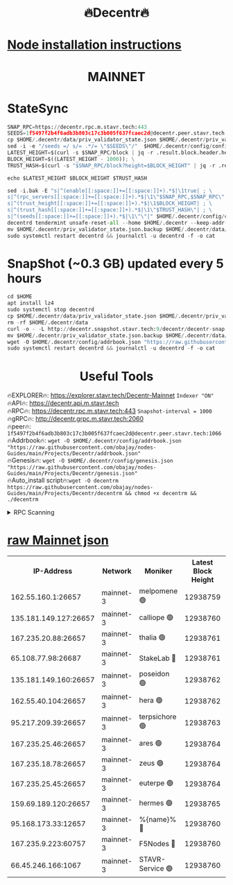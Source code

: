 <h1 align="center"> 🔥Decentr🔥</h1>

[Node installation instructions](https://github.com/obajay/nodes-Guides/tree/main/Projects/Decentr)
=
<h1 align="center"> MAINNET</h1>

# StateSync
```python
SNAP_RPC=https://decentr.rpc.m.stavr.tech:443
SEEDS=1f5497f2b4f6adb3b803c17c3b005f637fcaec2d@decentr.peer.stavr.tech:1066
cp $HOME/.decentr/data/priv_validator_state.json $HOME/.decentr/priv_validator_state.json.backup
sed -i -e "/seeds =/ s/= .*/= \"$SEEDS\"/"  $HOME/.decentr/config/config.toml
LATEST_HEIGHT=$(curl -s $SNAP_RPC/block | jq -r .result.block.header.height); \
BLOCK_HEIGHT=$((LATEST_HEIGHT - 1000)); \
TRUST_HASH=$(curl -s "$SNAP_RPC/block?height=$BLOCK_HEIGHT" | jq -r .result.block_id.hash)

echo $LATEST_HEIGHT $BLOCK_HEIGHT $TRUST_HASH

sed -i.bak -E "s|^(enable[[:space:]]+=[[:space:]]+).*$|\1true| ; \
s|^(rpc_servers[[:space:]]+=[[:space:]]+).*$|\1\"$SNAP_RPC,$SNAP_RPC\"| ; \
s|^(trust_height[[:space:]]+=[[:space:]]+).*$|\1$BLOCK_HEIGHT| ; \
s|^(trust_hash[[:space:]]+=[[:space:]]+).*$|\1\"$TRUST_HASH\"| ; \
s|^(seeds[[:space:]]+=[[:space:]]+).*$|\1\"\"|" $HOME/.decentr/config/config.toml
decentrd tendermint unsafe-reset-all --home $HOME/.decentr --keep-addr-book
mv $HOME/.decentr/priv_validator_state.json.backup $HOME/.decentr/data/priv_validator_state.json
sudo systemctl restart decentrd && journalctl -u decentrd -f -o cat
```
# SnapShot (~0.3 GB) updated every 5 hours
```python
cd $HOME
apt install lz4
sudo systemctl stop decentrd
cp $HOME/.decentr/data/priv_validator_state.json $HOME/.decentr/priv_validator_state.json.backup
rm -rf $HOME/.decentr/data
curl -o - -L http://decentr.snapshot.stavr.tech:9/decentr/decentr-snap.tar.lz4 | lz4 -c -d - | tar -x -C $HOME/.decentr --strip-components 2
mv $HOME/.decentr/priv_validator_state.json.backup $HOME/.decentr/data/priv_validator_state.json
wget -O $HOME/.decentr/config/addrbook.json "https://raw.githubusercontent.com/obajay/nodes-Guides/main/Projects/Decentr/addrbook.json"
sudo systemctl restart decentrd && journalctl -u decentrd -f -o cat
```

 <h1 align="center"> Useful Tools</h1>

🔥EXPLORER🔥:     https://explorer.stavr.tech/Decentr-Mainnet        `Indexer "ON"` \
🔥API🔥:          https://decentr.api.m.stavr.tech \
🔥RPC🔥:          https://decentr.rpc.m.stavr.tech:443              `Snapshot-interval = 1000` \
🔥gRPC🔥:         http://decentr.grpc.m.stavr.tech:2060 \
🔥peer🔥:         `1f5497f2b4f6adb3b803c17c3b005f637fcaec2d@decentr.peer.stavr.tech:1066` \
🔥Addrbook🔥:  `wget -O $HOME/.decentr/config/addrbook.json "https://raw.githubusercontent.com/obajay/nodes-Guides/main/Projects/Decentr/addrbook.json"` \
🔥Genesis🔥:  `wget -O $HOME/.decentr/config/genesis.json "https://raw.githubusercontent.com/obajay/nodes-Guides/main/Projects/Decentr/genesis.json"` \
🔥Auto_install script🔥:`wget -O decentrm https://raw.githubusercontent.com/obajay/nodes-Guides/main/Projects/Decentr/decentrm && chmod +x decentrm && ./decentrm`

<details>
<summary>RPC Scanning</summary>

<h2 align="center"> We scan nodes in real time every 4 hours. And we provide the final result of RPC endpoints.
We cannot influence the operation of these nodes in any way. </h2>


```python
If Voting Power is higher than 0 --> then the Node is a validator of the network and may be subject to attack and be a potential threat to the chain.
```
```python
We marked such validators with a red symbol
```

</details>

[raw Mainnet json](https://rpc-check.decentrm.stavr.tech/decentrm/rpc-decentrm-result.json)
=



<table><tr><th>IP-Address</th><th>Network</th><th>Moniker</th><th>Latest Block Height</th><th>Earliest Block Height</th><th>Catching Up</th><th>Tx Index</th><th>Voting Power</th><th>Scan Time</th></tr><tr><td>162.55.160.1:26657</td><td>mainnet-3</td><td>melpomene 🟢</td><td>12938759</td><td>1688950</td><td>False</td><td>on</td><td>0</td><td>2024-02-18T01:55:46.700590316UTC</td></tr><tr><td>135.181.149.127:26657</td><td>mainnet-3</td><td>calliope 🟢</td><td>12938760</td><td>1688950</td><td>False</td><td>on</td><td>0</td><td>2024-02-18T01:55:49.082376589UTC</td></tr><tr><td>167.235.20.88:26657</td><td>mainnet-3</td><td>thalia 🟢</td><td>12938761</td><td>1688950</td><td>False</td><td>on</td><td>0</td><td>2024-02-18T01:55:55.044488141UTC</td></tr><tr><td>65.108.77.98:26687</td><td>mainnet-3</td><td>StakeLab 🔴</td><td>12938761</td><td>1688950</td><td>False</td><td>on</td><td>5453528</td><td>2024-02-18T01:55:55.411684485UTC</td></tr><tr><td>135.181.149.160:26657</td><td>mainnet-3</td><td>poseidon 🟢</td><td>12938762</td><td>1688950</td><td>False</td><td>on</td><td>0</td><td>2024-02-18T01:56:00.099843500UTC</td></tr><tr><td>162.55.40.104:26657</td><td>mainnet-3</td><td>hera 🟢</td><td>12938762</td><td>1688950</td><td>False</td><td>on</td><td>0</td><td>2024-02-18T01:56:02.500485382UTC</td></tr><tr><td>95.217.209.39:26657</td><td>mainnet-3</td><td>terpsichore 🟢</td><td>12938763</td><td>1688950</td><td>False</td><td>on</td><td>0</td><td>2024-02-18T01:56:09.055193928UTC</td></tr><tr><td>167.235.25.46:26657</td><td>mainnet-3</td><td>ares 🟢</td><td>12938764</td><td>1688950</td><td>False</td><td>on</td><td>0</td><td>2024-02-18T01:56:11.399437079UTC</td></tr><tr><td>167.235.18.78:26657</td><td>mainnet-3</td><td>zeus 🟢</td><td>12938764</td><td>1688950</td><td>False</td><td>on</td><td>0</td><td>2024-02-18T01:56:13.684734110UTC</td></tr><tr><td>167.235.25.45:26657</td><td>mainnet-3</td><td>euterpe 🟢</td><td>12938764</td><td>1688950</td><td>False</td><td>on</td><td>0</td><td>2024-02-18T01:56:16.083818794UTC</td></tr><tr><td>159.69.189.120:26657</td><td>mainnet-3</td><td>hermes 🟢</td><td>12938765</td><td>1688950</td><td>False</td><td>on</td><td>0</td><td>2024-02-18T01:56:18.397670634UTC</td></tr><tr><td>95.168.173.33:12657</td><td>mainnet-3</td><td>%{name}% 🔴</td><td>12938760</td><td>8964001</td><td>False</td><td>on</td><td>4263999</td><td>2024-02-18T01:55:50.292522315UTC</td></tr><tr><td>167.235.9.223:60757</td><td>mainnet-3</td><td>F5Nodes 🔴</td><td>12938760</td><td>12380001</td><td>False</td><td>off</td><td>562</td><td>2024-02-18T01:55:50.635680556UTC</td></tr><tr><td>66.45.246.166:1067</td><td>mainnet-3</td><td>STAVR-Service 🟢</td><td>12938760</td><td>12938001</td><td>False</td><td>on</td><td>0</td><td>2024-02-18T01:55:49.649068235UTC</td></tr></table>
